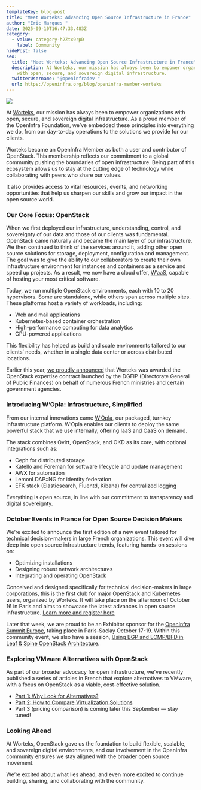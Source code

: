 ```yaml
---
templateKey: blog-post
title: "Meet Worteks: Advancing Open Source Infrastructure in France"
author: "Eric Marques "
date: 2025-09-10T16:47:33.483Z
category:
  - value: category-h2Ztx9rpD
    label: Community
hidePost: false
seo:
  title: "Meet Worteks: Advancing Open Source Infrastructure in France"
  description: At Worteks, our mission has always been to empower organizations
    with open, secure, and sovereign digital infrastructure.
  twitterUsername: "@openinfradev "
  url: https://openinfra.org/blog/openinfra-member-worteks
---
```

![](/img/1200x675-silver-worteks.png)

At [Worteks](https://www.worteks.com/), our mission has always been to empower organizations with open, secure, and sovereign digital infrastructure. As a proud member of the OpenInfra Foundation, we’ve embedded these principles into everything we do, from our day-to-day operations to the solutions we provide for our clients.

Worteks became an OpenInfra Member as both a user and contributor of OpenStack. This membership reflects our commitment to a global community pushing the boundaries of open infrastructure. Being part of this ecosystem allows us to stay at the cutting edge of technology while collaborating with peers who share our values.

It also provides access to vital resources, events, and networking opportunities that help us sharpen our skills and grow our impact in the open source world.

### Our Core Focus: OpenStack

When we first deployed our infrastructure, understanding, control, and sovereignty of our data and those of our clients was fundamental. OpenStack came naturally and became the main layer of our infrastructure. We then continued to think of the services around it, adding other open source solutions for storage, deployment, configuration and management. The goal was to give the ability to our collaborators to create their own infrastructure environment for instances and containers as a service and speed up projects. As a result, we now have a cloud offer, [W’aaS](https://www.worteks.com/hebergement/), capable of hosting your most critical software.

Today, we run multiple OpenStack environments, each with 10 to 20 hypervisors. Some are standalone, while others span across multiple sites. These platforms host a variety of workloads, including:

* Web and mail applications
* Kubernetes-based container orchestration
* High-performance computing for data analytics
* GPU-powered applications

This flexibility has helped us build and scale environments tailored to our clients’ needs, whether in a single data center or across distributed locations.

Earlier this year, [we proudly announced](https://www.worteks.com/actualites/2025-01-28-Appel-offre-openstack/) that Worteks was awarded the OpenStack expertise contract launched by the DGFIP (Directorate General of Public Finances) on behalf of numerous French ministries and certain government agencies.

### Introducing W’Opla: Infrastructure, Simplified

From our internal innovations came [W’Opla](https://www.worteks.com/edition/wopla/), our packaged, turnkey infrastructure platform. W’Opla enables our clients to deploy the same powerful stack that we use internally, offering IaaS and CaaS on demand.

The stack combines Ovirt, OpenStack, and OKD as its core, with optional integrations such as:

* Ceph for distributed storage
* Katello and Foreman for software lifecycle and update management
* AWX for automation
* LemonLDAP::NG for identity federation
* EFK stack (Elasticsearch, Fluentd, Kibana) for centralized logging

Everything is open source, in line with our commitment to transparency and digital sovereignty.

### October Events in France for Open Source Decision Makers 

We’re excited to announce the first edition of a new event tailored for technical decision-makers in large French organizations. This event will dive deep into open source infrastructure trends, featuring hands-on sessions on:

* Optimizing installations
* Designing robust network architectures
* Integrating and operating OpenStack

Conceived and designed specifically for technical decision-makers in large corporations, this is the first club for major OpenStack and Kubernetes users, organized by Worteks. It will take place on the afternoon of October 16 in Paris and aims to showcase the latest advances in open source infrastructure. [Learn more and register here](https://www.worteks.com/opensource/conferences/2025-1-worteks-openstack-kubernetes-club/)

Later that week, we are proud to be an Exhibitor sponsor for the [OpenInfra Summit Europe](https://summit2025.openinfra.org/), taking place in Paris-Saclay October 17-19. Within this community event, we also have a session, [Using BGP and ECMP/BFD in Leaf & Spine OpenStack Architecture](https://summit2025.openinfra.org/a/schedule/#view=calendar&company=worteks). 

### Exploring VMware Alternatives with OpenStack

As part of our broader advocacy for open infrastructure, we've recently published a series of articles in French that explore alternatives to VMware, with a focus on OpenStack as a viable, cost-effective solution.

* [Part 1: Why Look for Alternatives?](https://www.worteks.com/blog/2025-01-08-alternative-a-vmware/)
* [Part 2: How to Compare Virtualization Solutions](https://www.worteks.com/blog/Comment-comparer-les-solutions-de-virtualisation/)
* Part 3 (pricing comparison) is coming later this September — stay tuned!

### Looking Ahead

At Worteks, OpenStack gave us the foundation to build flexible, scalable, and sovereign digital environments, and our involvement in the OpenInfra community ensures we stay aligned with the broader open source movement.

We’re excited about what lies ahead, and even more excited to continue building, sharing, and collaborating with the community.